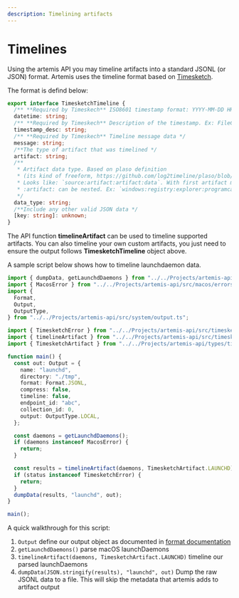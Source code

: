 ```yaml
---
description: Timelining artifacts
---
```


# Timelines

Using the artemis API you may timeline artifacts into a standard JSONL (or JSON)
format. Artemis uses the timeline format based on
[Timesketch](https://timesketch.org/).

The format is defind below:

```typescript
export interface TimesketchTimeline {
  /** **Required by Timeskech** ISO8601 timestamp format: YYYY-MM-DD HH:mm:ss. All times are in UTC */
  datetime: string;
  /** **Required by Timeskech** Description of the timestamp. Ex: FileCreated */
  timestamp_desc: string;
  /** **Required by Timeskech** Timeline message data */
  message: string;
  /**The type of artifact that was timelined */
  artifact: string;
  /**
   * Artifact data type. Based on plaso definition
   * (its kind of freeform, https://github.com/log2timeline/plaso/blob/main/docs/sources/user/Scribbles-about-events.md).
   * Looks like: `source:artifact:artifact:data`. With first artifact most generic and second one more specific
   * :artifact: can be nested. Ex: `windows:registry:explorer:programcache`
   */
  data_type: string;
  /**Include any other valid JSON data */
  [key: string]: unknown;
}
```

The API function **timelineArtifact** can be used to timeline supported
artifacts. You can also timeline your own custom artifacts, you just need to
ensure the output follows **TimesketchTimeline** object above.

A sample script below shows how to timeline launchdaemon data.

```typescript
import { dumpData, getLaunchdDaemons } from "../../Projects/artemis-api/mod.ts";
import { MacosError } from "../../Projects/artemis-api/src/macos/errors.ts";
import {
  Format,
  Output,
  OutputType,
} from "../../Projects/artemis-api/src/system/output.ts";

import { TimesketchError } from "../../Projects/artemis-api/src/timesketch/error.ts";
import { timelineArtifact } from "../../Projects/artemis-api/src/timesketch/timeline.ts";
import { TimesketchArtifact } from "../../Projects/artemis-api/types/timesketch/timeline.ts";

function main() {
  const out: Output = {
    name: "launchd",
    directory: "./tmp",
    format: Format.JSONL,
    compress: false,
    timeline: false,
    endpoint_id: "abc",
    collection_id: 0,
    output: OutputType.LOCAL,
  };

  const daemons = getLaunchdDaemons();
  if (daemons instanceof MacosError) {
    return;
  }

  const results = timelineArtifact(daemons, TimesketchArtifact.LAUNCHD);
  if (status instanceof TimesketchError) {
    return;
  }
  dumpData(results, "launchd", out);
}

main();
```

A quick walkthrough for this script:

1. `Output` define our output object as documented in
   [format documentation](../../Intro/Collections/format.md)
2. `getLaunchdDaemons()` parse macOS launchDaemons
3. `timelineArtifact(daemons, TimesketchArtifact.LAUNCHD)` timeline our parsed
   launchDaemons
4. `dumpData(JSON.stringify(results), "launchd", out)` Dump the raw JSONL data
   to a file. This will skip the metadata that artemis adds to artifact output
